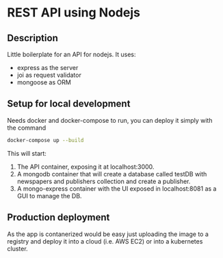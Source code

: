# REST API using Nodejs

## Description
Little boilerplate for an API for nodejs.
It uses:
- express as the server
- joi as request validator
- mongoose as ORM

## Setup for local development
Needs docker and docker-compose to run, you can deploy it simply with the command
```bash
docker-compose up --build
```
This will start:
1. The API container, exposing it at localhost:3000.
2. A mongodb container that will create a database called testDB with newspapers and publishers collection and create a publisher.
3. A mongo-express container with the UI exposed in localhost:8081 as a GUI to manage the DB.

## Production deployment
As the app is contanerized would be easy just uploading the image to a registry and deploy it into a cloud (i.e. AWS EC2) or into a kubernetes cluster.